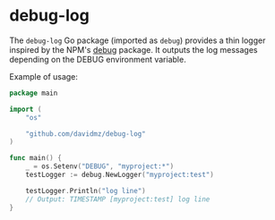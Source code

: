 # debug-log

The `debug-log` Go package (imported as `debug`) provides a thin logger inspired by the NPM's
[debug](https://www.npmjs.com/package/debug) package. It outputs the log messages depending on the
DEBUG environment variable.

Example of usage:
```go
package main

import (
	"os"

	"github.com/davidmz/debug-log"
)

func main() {
	_ = os.Setenv("DEBUG", "myproject:*")
	testLogger := debug.NewLogger("myproject:test")

	testLogger.Println("log line")
	// Output: TIMESTAMP [myproject:test] log line
}
```
